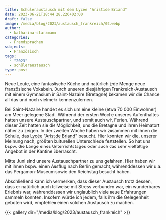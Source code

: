 ```yaml
---
title: Schüleraustausch mit dem Lycée "Aristide Briand"
date: 2023-06-21T18:44:28.226+02:00
draft: false
image: /media/blog/2023/austausch_frankreich/02.webp
author:
  - katharina-starzmann
categories:
  - Fremdsprachen
subjects:
  - Französisch
tags:
  - "2023"
  - schüleraustausch
type: post
---
```

Neue Leute, eine fantastische Küche und natürlich  jede Menge neue französische Vokabeln. Durch unseren diesjährigen Frankreich-Austausch mit einem Gymnasium in Saint-Nazaire (Bretagne) bekamen wir die Chance all das und noch vielmehr kennenzulernen.

Bei Saint-Nazaire handelt es sich um eine kleine (etwa 70 000 Einwohner) am Meer gelegene Stadt. Während der ersten Woche unseres Aufenthaltes hatten unsere Austauschpartner, und somit auch wir, Ferien. Während dieser Zeit hatten sie die Möglichkeit, uns die Bretagne und ihren Heimatort näher zu zeigen. In der zweiten Woche haben wir zusammen mit ihnen die Schule, das [Lycée "Aristide Briand"](https://aristide-briand.paysdelaloire.e-lyco.fr/actualites/echange-erasmus-avec-le-georg-cantor-gymnasium-de-halle/) besucht. Hier konnten wir die, unserer Meinung nach, größten kulturellen Unterschiede feststellen. So hat uns bspw. die Länge eines Unterrichtstages oder auch das sehr vielfältige Angebot in der Kantine überrascht.

Mitte Juni sind unsere Austauschpartner zu uns gefahren. Hier haben wir mit ihnen bspw. einen Ausflug nach Berlin gemacht, währenddessen wir u.a. das Pergamon-Museum sowie den Reichstag besucht haben.

Abschließend kann ich vermerken, dass dieser Austausch trotz dessen, dass er natürlich auch teilweise mit Stress verbunden war, ein wunderbares Erlebnis war, währenddessen wir unglaublich viele neue Erfahrungen sammeln konnten. Insofern würde ich jedem, falls ihm die Gelegenheit geboten wird, empfehlen einen solchen Austausch zu machen.



{{< gallery dir="/media/blog/2023/austausch_frankreich" >}}


